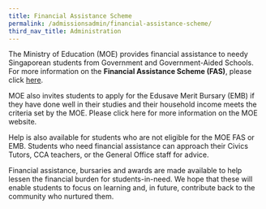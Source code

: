 ```yaml
---
title: Financial Assistance Scheme
permalink: /admissionsadmin/financial-assistance-scheme/
third_nav_title: Administration
---
```

The Ministry of Education (MOE) provides financial assistance to needy Singaporean students from Government and Government-Aided Schools. For more information on the **Financial Assistance Scheme (FAS)**, please click [here](https://safe.menlosecurity.com/http://www.moe.gov.sg/initiatives/financial-assistance/).

MOE also invites students to apply for the Edusave Merit Bursary (EMB) if they have done well in their studies and their household income meets the criteria set by the MOE. Please click here for more information on the MOE website.

Help is also available for students who are not eligible for the MOE FAS or EMB. Students who need financial assistance can approach their Civics Tutors, CCA teachers, or the General Office staff for advice.

Financial assistance, bursaries and awards are made available to help lessen the financial burden for students-in-need. We hope that these will enable students to focus on learning and, in future, contribute back to the community who nurtured them.
